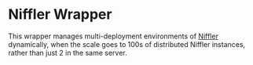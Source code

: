 # Niffler Wrapper

This wrapper manages multi-deployment environments of [Niffler](https://github.com/Emory-HITI/Niffler) dynamically, when the scale goes to 100s of distributed Niffler instances, rather than just 2 in the same server.